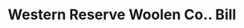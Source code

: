 ---
doi: 10.7916/D8903FW0
date_other: '1900'
date_other_textual: 1900-1909
form: printed ephemera
genre:
- Invoices
name:
- Western Reserve Woolen Co.
object_in_context_url: https://biggert.cul.columbia.edu/items/view/ave_biggert_01292
subject_hierarchical_geographic:
- Cleveland, Ohio, United States
subject_name:
- Western Reserve Woolen Co.
title: Western Reserve Woolen Co.. Bill
sort_title: Western Reserve Woolen Co.. Bill
call_number: ave_biggert_01292
coordinates:
- 41.48222222222223,-81.66972222222223
pid: ave_biggert_01292
identifiers: ave_biggert_01292
thumbnail: https://derivativo-2.library.columbia.edu/iiif/2/ldpd:343125/full/!256,256/0/native.jpg
permalink: /biggert/ave_biggert_01292/
layout: iiif-image-page
---